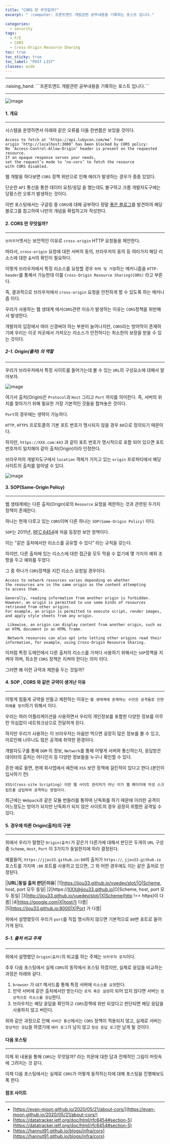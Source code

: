```yaml
---
title: "CORS 란 무엇일까?"
excerpt: " :computer: 프론트엔드 개발관련 공부내용을 기록하는 포스트 입니다."

categories:
  - security
tags:
  - F/E
  - CORS
  - Cross-Origin Resource Sharing
toc: true
toc_sticky: true
toc_label: "POST LIST"
classes: wide
---
```


<hr>
:raising_hand:  ```프론트엔드 개발관련 공부내용을 기록하는 포스트 입니다.```
<hr>

![image](https://user-images.githubusercontent.com/56063287/170916827-3b942f07-5304-423a-8fc7-7a3217fdc913.png)

#### 1. 개요

---

시스템을 운영하면서 아래와 같은 오류를 다들 한번쯤은 보았을 것이다.

```
Access to fetch at ‘https://api.lubycon.com/me’ from
origin ‘http://localhost:3000’ has been blocked by CORS policy:
No ‘Access-Control-Allow-Origin’ header is present on the requested resource.
If an opaque response serves your needs,
set the request’s mode to ‘no-cors’ to fetch the resource
with CORS disabled.
```

웹 개발을 하다보면 `CORS` 정책 위반으로 인해 에러가 발생하는 경우가 종종 있었다.

단순한 `API` 통신을 통한 데이터 요청/응답 을 했는데도 불구하고 크롬 개발자도구에는 당황스런 오류가 발생하는 것이다.

이번 포스팅에서는 구글링 중 `CORS`에 대해 공부하다 정말 [좋은 블로그](https://evan-moon.github.io/2020/05/21/about-cors/)를 발견하여 해당 블로그를 참고하여 나만의 개념을 확립하고자 작성한다.

#### 2. CORS 란 무엇일까?

---

`브라우저`엣서는 보안적인 이유로 `cross-origin` HTTP 요청들을 제안한다.

따라서, `cross-origin` 요청에 대한 서버의 동의, 브라우저의 동의 등 여러가지 해당 리소스에 대한 `출처`의 확인이 필요하다.

이렇게 브라우저에서 특정 리소스를 요청할 경우 `허락 및 거절`하는 메커니즘을 `HTTP-header`를 통해서 가능한데 이를 `Cross-Origin Resource Sharing(CORS)` 라고 부른다.

즉, 결과적으로 브라우저에서 `cross-origin` 요청을 안전하게 할 수 있도록 하는 메커니즘 이다.

우리가 사용하는 웹 생태계 에서`CORS`관련 이슈가 발생하는 이유는 `CORS`정책을 위반해서 발생한다.

개발자의 입장에서 여러 신경써야 하는 부분이 늘어나지만, `CORS`라는 방어막이 존재하기에 우리는 이곳 저곳에서 가져오는 리소스가 안전하다는 최소한의 보장을 받을 수 있는 것이다.

##### 2-1. Origin(출처) 의 역할

---

우리가 브라우저에서 특정 사이트를 들어가는데 볼 수 있는 `URL`의 구성요소에 대해서 알아보자.

![image](https://user-images.githubusercontent.com/56063287/170919084-77b55f3f-db9e-4f1d-a294-90f8fe65618b.png)

여기서 출처(Origin)은 `Protocol`과 `Host` 그리고 `Port` 까지를 의미한다.
즉, 서버의 위치를 찾아가기 위해 필요한 가장 기본적인 것들을 합쳐놓은 것이다.

`Port`의 경우에는 생략이 가능하다.

`HTTP`, `HTTPS` 프로토콜의 기본 포트 번호가 명시되지 않을 경우 `80`으로 정의되기 때문이다.

하지만, `https://XXX.com:443` 과 같이 포트 번호가 명시적으로 포함 되어 있으면 포트번호까지 일치해야 같이 출처(Origin)이라 인정한다.

브라우저의 개발자도구에서 `location` 객체가 가지고 있는 `origin` 프로퍼티에서 해당 사이트의 출처를 알아낼 수 있다.

![image](https://user-images.githubusercontent.com/56063287/170919702-e5418307-1b33-40d3-aadb-94a066542470.png)

#### 3. SOP(Same-Origin Policy)

---

웹 생태계에는 다른 출처(Origin)로의 `Resource` 요청을 제한하는 것과 관련된 두가지 정책이 존재한다.

하나는 현재 다루고 있는 `CORS`이며 다른 하나는 `SOP(Same-Origin Policy)` 이다.

`SOP`는 2011년, [RFC 6454](https://datatracker.ietf.org/doc/html/rfc6454#page-5)에 처음 등장한 보안 정책이다.

이는 "같은 출처에서만 리소스를 공유할 수 있다" 라는 규칙을 갖는다.

하지만, 다른 출처에 있는 리소스에 대한 접근을 모두 막을 수 없기에 몇 가지의 예외 조항을 두고 예외를 두었다.

그 중 하나가 `CORS`정책을 지킨 리소스 요청일 경우이다.

```
Access to network resources varies depending on whether
the resources are in the same origin as the content attempting
to access them.

Generally, reading information from another origin is forbidden.
However, an origin is permitted to use some kinds of resources retrieved from other origins.
For example, an origin is permitted to execute script, render images, and apply style sheets from any origin.

 Likewise, an origin can display content from another origin, such as an HTML document in an HTML frame.

 Network resources can also opt into letting other origins read their information, for example, using Cross-Origin Resource Sharing.
```

이처럼 특정 도메인에서 다른 출처의 리소스를 가져다 사용하기 위해서는 `SOP`정책을 지켜야 하며, 최소한 `CORS` 정책은 지켜야 한다는 의미 이다.

그러면 왜 이런 규약과 제한을 두는 것일까?

#### 4. SOP , CORS 와 같은 규약이 생겨난 이유

---

이렇게 힘들게 규약을 만들고 제한하는 이유는 `웹 생태계에 존재하는 수만은 공격들로 인한 피해를 방지`하기 위해서 이다.

우리는 여러 어플리케이션을 사용하면서 우리의 개인정보를 포함한 다양한 정보를 아무런 의심없이 네트워크상으로 전달하게 된다.

하지만 우리가 사용하는 이 브라우저는 마음만 먹으면 굉장히 많은 정보를 볼 수 있고, 이로인해 너무나도 많은 공격에 취약한 환경이다.

개발자도구를 통해 `DOM` 의 정보, `Network`를 통해 어떻게 서버와 통신하는지, 응답받은 데이터의 출처는 어디인지 등 다양한 정보들을 누구나 확인할 수 있다.

흔한 예로 들면, 현재 회사앱에서 예전에 `XSS` 보안 정책에 걸린적이 있다고 한다.(본인이 입사하기 전)

```
XSS(Cross-site Scripting) 이란 웹 사이트 관리자가 아닌 이가 웹 페이지에 악성 스크립트를 삽입하여 공격하는 방법이다.
```

최근에는 `Webpack`과 같은 모듈 번들러를 통하여 난독화를 하기 때문에 이러한 공격이 어느정도는 방어가 되지만 난독화가 되지 않은 사이트의 경우 굉장히 위험한 공격일 수 있다.

#### 5. 경우에 따른 Origin(출처)의 구분

---

위에서 우리가 말했던 `Origin(출처)`가 같은가 다른가에 대해서 판단은 두개의 `URL` 구성 중 `Scheme`, `Host`, `Port` 이 3가지가 동일한지에 따라 결정된다.

예를들어, `https://jjou33.github.io:80`의 출처가 `https://`, `jjou33.github.io` 호스트를 가지며 `:80` 포트를 사용하고 있으면, 그 외 어떤 경우에도 이는 같은 출처로 인정된다.

||**URL**|**동일 출처 판단**|**이유**|
|1|https://jjou33.github.io/vuedev/slot/|O|Scheme, host, port 모두 동일|
|2|https://XXX@jjou33.github.io|O|Scheme, host, port 모두 동일|
|3|http://jjou33.github.io/vuedev/slot/|X|Scheme(http !== https)이 다름|
|4|https://google.com|X|host가 다름|
|5|https://jjou33.github.io:8000|X|Port 가 다름|

위에서 설명했듯이 우리가 `port`를 직접 명시하지 않으면 기본적으로 `80`번 포트로 들어가게 된다.

##### 5-1. 출처 비교 주체

---

위에서 설명했던 `Origin(출처)`의 비교를 하는 주체는 `브라우저 로직`이다.

추후 다음 포스팅에서 실제 `CORS`의 동작에서 포스팅 하겠지만, 실제로 응답을 비교하는 과정은 아래와 같다.

1. `browser` 가 `GET` 메서드를 통해 특정 서버에 `리소스를 요청`한다.
2. 만약 서버에 같은 출처에서만 받는다는 `로직 혹은 설정`이 되어 있지 않다면 서버는 `정상적으로 리소스를 응답`한다.
3. 브라우저는 해당 응답을 확인하고 `CORS`정책에 위반 되었다고 판단되면 해당 응답을 사용하지 않고 버린다.

위와 같은 과정으로 인해 `서버간 통신`에서는 `CORS` 정책이 적용되지 않고, 실제로 서버는 `정상적인 응답`을 하였기에 `에러 로그`가 남지 않고 `정상 응답 로그`만 남게 될 것이다.

#### 다음 포스팅

---

이제 위 내용을 통해 `CORS`는 무엇일까? 라는 의문에 대한 답과 전체적인 그림이 머릿속에 그려지는 것 같다.

이제 다음 포스팅에서는 실제로 `CORS`가 어떻게 동작하는지에 대해 포스팅을 진행해보도록 한다.

#### 참조 사이트

---

- [https://evan-moon.github.io/2020/05/21/about-cors/](https://evan-moon.github.io/2020/05/21/about-cors/)
- [https://datatracker.ietf.org/doc/html/rfc6454#section-5](https://datatracker.ietf.org/doc/html/rfc6454#section-5)
- [https://hannut91.github.io/blogs/infra/cors](https://hannut91.github.io/blogs/infra/cors)
